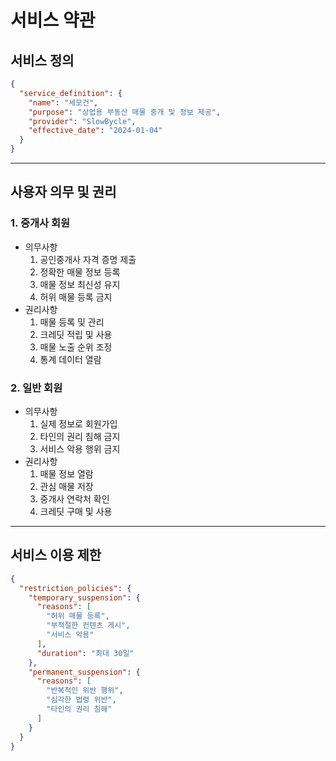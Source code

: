 # 서비스 약관

## 서비스 정의

```json
{
  "service_definition": {
    "name": "세모건",
    "purpose": "상업용 부동산 매물 중개 및 정보 제공",
    "provider": "SlowBycle",
    "effective_date": "2024-01-04"
  }
}
```

***

## 사용자 의무 및 권리

### **1. 중개사 회원**

* 의무사항
  1. 공인중개사 자격 증명 제출
  2. 정확한 매물 정보 등록
  3. 매물 정보 최신성 유지
  4. 허위 매물 등록 금지
* 권리사항
  1. 매물 등록 및 관리
  2. 크레딧 적립 및 사용
  3. 매물 노출 순위 조정
  4. 통계 데이터 열람

### **2. 일반 회원**

* 의무사항
  1. 실제 정보로 회원가입
  2. 타인의 권리 침해 금지
  3. 서비스 악용 행위 금지
* 권리사항
  1. 매물 정보 열람
  2. 관심 매물 저장
  3. 중개사 연락처 확인
  4. 크레딧 구매 및 사용

***

## 서비스 이용 제한

```json
{
  "restriction_policies": {
    "temporary_suspension": {
      "reasons": [
        "허위 매물 등록",
        "부적절한 컨텐츠 게시",
        "서비스 악용"
      ],
      "duration": "최대 30일"
    },
    "permanent_suspension": {
      "reasons": [
        "반복적인 위반 행위",
        "심각한 법령 위반",
        "타인의 권리 침해"
      ]
    }
  }
}
```

